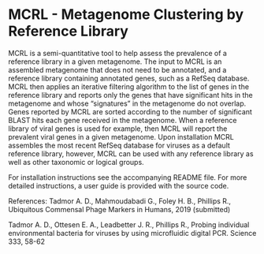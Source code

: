# MCRL -  Metagenome Clustering by Reference Library

MCRL is a semi-quantitative tool to help assess the prevalence of a reference library in a given metagenome. The input to MCRL is an assembled metagenome that does not need to be annotated, and a reference library containing annotated genes, such as a RefSeq database. MCRL then applies an iterative filtering algorithm to the list of genes in the reference library and reports only the genes that have significant hits in the metagenome and whose “signatures” in the metagenome do not overlap. Genes reported by MCRL are sorted according to the number of significant BLAST hits each gene received in the metagenome. When a reference library of viral genes is used for example, then MCRL will report the prevalent viral genes in a given metagenome. Upon installation MCRL assembles the most recent RefSeq database for viruses as a default reference library, however, MCRL can be used with any reference library as well as other taxonomic or logical groups. 

For installation instructions see the accompanying README file. For more detailed instructions, a user guide is provided with the source code.


References:
Tadmor A. D., Mahmoudabadi G., Foley H. B., Phillips R., Ubiquitous Commensal Phage Markers in Humans, 2019 (submitted)

Tadmor A. D., Ottesen E. A., Leadbetter J. R., Phillips R., Probing individual environmental bacteria for viruses by using microfluidic digital PCR. Science 333, 58-62
